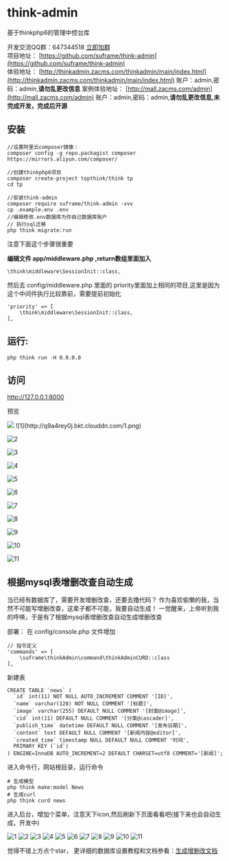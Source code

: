 # think-admin
基于thinkphp6的管理中控台库

开发交流QQ群：647344518   [立即加群](http://shang.qq.com/wpa/qunwpa?idkey=83a58116f995c9f83af6dc2b4ea372e38397349c8f1973d8c9827e4ae4d9f50e)     
项目地址： [https://github.com/suframe/think-admin](https://github.com/suframe/think-admin)  
体验地址： [http://thinkadmin.zacms.com/thinkadmin/main/index.html](http://thinkadmin.zacms.com/thinkadmin/main/index.html)  账户：admin,密码：admin,**请勿乱更改信息**
案例体验地址： [http://mall.zacms.com/admin](http://mall.zacms.com/admin)  账户：admin,密码：admin,**请勿乱更改信息,未完成开发，完成后开源**

## 安装
```
//设置阿里云composer镜像：
composer config -g repo.packagist composer https://mirrors.aliyun.com/composer/

//创建thinkphp6项目
composer create-project topthink/think tp
cd tp
```

```
//安装think-admin
composer require suframe/think-admin -vvv
cp .example.env .env
//编辑修改.env数据库为你自己数据库账户
// 执行sql迁移
php think migrate:run
```
注意下面这个步骤很重要

**编辑文件 app/middleware.php ,return数组里面加入**

```
\think\middleware\SessionInit::class,
```

然后去 config/middleware.php 里面的 priority里面加上相同的项目,这里是因为这个中间件执行比较靠前，需要提前初始化
```
'priority' => [
    \think\middleware\SessionInit::class,
],
```

## 运行:
```
php think run -H 0.0.0.0
```
## 访问
 http://127.0.0.1:8000

预览

<img src="http://q9a4rey0j.bkt.clouddn.com/1.png" />
![1](http://q9a4rey0j.bkt.clouddn.com/1.png)

![2](http://q9a4rey0j.bkt.clouddn.com/2.png)

![3](http://q9a4rey0j.bkt.clouddn.com/3.png)

![4](http://q9a4rey0j.bkt.clouddn.com/4.png)

![5](http://q9a4rey0j.bkt.clouddn.com/5.png)

![6](http://q9a4rey0j.bkt.clouddn.com/6.png)

![7](http://q9a4rey0j.bkt.clouddn.com/7.png)

![8](http://q9a4rey0j.bkt.clouddn.com/8.png)

![9](http://q9a4rey0j.bkt.clouddn.com/9.png)

![10](http://q9a4rey0j.bkt.clouddn.com/10.png)

![11](http://q9a4rey0j.bkt.clouddn.com/11.png)

## 根据mysql表增删改查自动生成
当已经有数据库了，需要开发增删改查，还要去撸代码？
作为喜欢偷懒的我，当然不可能写增删改查，这辈子都不可能，我要自动生成！
一觉醒来，上帝听到我的呼唤，于是有了根据mysql表增删改查自动生成增删改查

部署：
在 config/console.php 文件增加

```
// 指令定义
'commands' => [
    \suframe\thinkAdmin\command\thinkAdminCURD::class
],
```

新建表
```
CREATE TABLE `news` (
  `id` int(11) NOT NULL AUTO_INCREMENT COMMENT '[ID]',
  `name` varchar(128) NOT NULL COMMENT '[标题]',
  `image` varchar(255) DEFAULT NULL COMMENT '[封面@image]',
  `cid` int(11) DEFAULT NULL COMMENT '[分类@cascader]',
  `publish_time` datetime DEFAULT NULL COMMENT '[发布日期]',
  `content` text DEFAULT NULL COMMENT '[新闻内容@editor]',
  `created_time` timestamp NULL DEFAULT NULL COMMENT '时间',
  PRIMARY KEY (`id`)
) ENGINE=InnoDB AUTO_INCREMENT=2 DEFAULT CHARSET=utf8 COMMENT='[新闻]';
```

进入命令行，网站根目录，运行命令
```
# 生成模型
php think make:model News
# 生成curl
php think curd news
```
进入后台，增加个菜单，注意天下icon,然后刷新下页面看看吧(接下来也会自动生成，开发中)

![1](http://q9a4rey0j.bkt.clouddn.com/1.png)
![2](http://q9a4rey0j.bkt.clouddn.com/2.png)
![3](http://q9a4rey0j.bkt.clouddn.com/3.png)
![4](http://q9a4rey0j.bkt.clouddn.com/4.png)
![5](http://q9a4rey0j.bkt.clouddn.com/5.png)
![6](http://q9a4rey0j.bkt.clouddn.com/6.png)
![7](http://q9a4rey0j.bkt.clouddn.com/7.png)
![8](http://q9a4rey0j.bkt.clouddn.com/8.png)
![9](http://q9a4rey0j.bkt.clouddn.com/9.png)
![10](http://q9a4rey0j.bkt.clouddn.com/10.png)
![11](http://q9a4rey0j.bkt.clouddn.com/11.png)

觉得不错上方点个star，
更详细的数据库设置教程和文档参看：[生成增删改文档](https://github.com/suframe/think-admin/blob/master/src/command/read.md)
